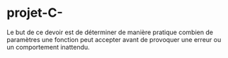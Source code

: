 # projet-C-
Le but de ce devoir est de déterminer de manière pratique combien de paramètres une fonction peut accepter avant de provoquer une erreur ou un comportement inattendu.
